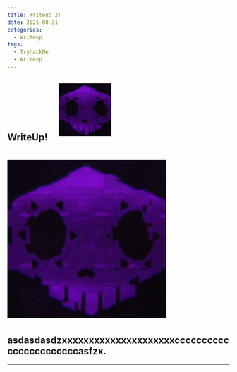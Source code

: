 ```yaml
---
title: Writeup 2!
date: 2021-08-31
categories:
  - Writeup
tags:
  - TryhackMe
  - Writeup
---
```


<h2>WriteUp! <img src="/assets/images/sombra.png" alt style="right;margin-right:10px; margin-left:20px; margin-bottom:10px; height:120px;"/></h2>

<h1><img src="/assets/images/sombra.png" alt="" /></h1>

<h2>asdasdasdzxxxxxxxxxxxxxxxxxxxxxcccccccccccccccccccccccasfzx.</h2>

---

